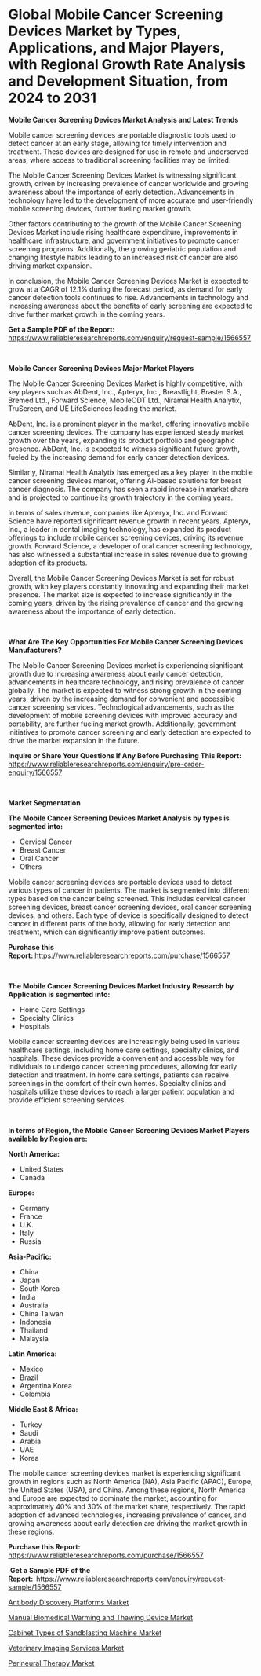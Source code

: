 <p><h1>Global Mobile Cancer Screening Devices Market by Types, Applications, and Major Players, with Regional Growth Rate Analysis and Development Situation, from 2024 to 2031</h1></p><p><strong>Mobile Cancer Screening Devices Market Analysis and Latest Trends</strong></p>
<p><p>Mobile cancer screening devices are portable diagnostic tools used to detect cancer at an early stage, allowing for timely intervention and treatment. These devices are designed for use in remote and underserved areas, where access to traditional screening facilities may be limited.</p><p>The Mobile Cancer Screening Devices Market is witnessing significant growth, driven by increasing prevalence of cancer worldwide and growing awareness about the importance of early detection. Advancements in technology have led to the development of more accurate and user-friendly mobile screening devices, further fueling market growth.</p><p>Other factors contributing to the growth of the Mobile Cancer Screening Devices Market include rising healthcare expenditure, improvements in healthcare infrastructure, and government initiatives to promote cancer screening programs. Additionally, the growing geriatric population and changing lifestyle habits leading to an increased risk of cancer are also driving market expansion.</p><p>In conclusion, the Mobile Cancer Screening Devices Market is expected to grow at a CAGR of 12.1% during the forecast period, as demand for early cancer detection tools continues to rise. Advancements in technology and increasing awareness about the benefits of early screening are expected to drive further market growth in the coming years.</p></p>
<p><strong>Get a Sample PDF of the Report:&nbsp;</strong> <a href="https://www.reliableresearchreports.com/enquiry/request-sample/1566557">https://www.reliableresearchreports.com/enquiry/request-sample/1566557</a></p>
<p>&nbsp;</p>
<p><strong>Mobile Cancer Screening Devices Major Market Players</strong></p>
<p><p>The Mobile Cancer Screening Devices Market is highly competitive, with key players such as AbDent, Inc., Apteryx, Inc., Breastlight, Braster S.A., Bremed Ltd., Forward Science, MobileODT Ltd., Niramai Health Analytix, TruScreen, and UE LifeSciences leading the market.</p><p>AbDent, Inc. is a prominent player in the market, offering innovative mobile cancer screening devices. The company has experienced steady market growth over the years, expanding its product portfolio and geographic presence. AbDent, Inc. is expected to witness significant future growth, fueled by the increasing demand for early cancer detection devices.</p><p>Similarly, Niramai Health Analytix has emerged as a key player in the mobile cancer screening devices market, offering AI-based solutions for breast cancer diagnosis. The company has seen a rapid increase in market share and is projected to continue its growth trajectory in the coming years.</p><p>In terms of sales revenue, companies like Apteryx, Inc. and Forward Science have reported significant revenue growth in recent years. Apteryx, Inc., a leader in dental imaging technology, has expanded its product offerings to include mobile cancer screening devices, driving its revenue growth. Forward Science, a developer of oral cancer screening technology, has also witnessed a substantial increase in sales revenue due to growing adoption of its products.</p><p>Overall, the Mobile Cancer Screening Devices Market is set for robust growth, with key players constantly innovating and expanding their market presence. The market size is expected to increase significantly in the coming years, driven by the rising prevalence of cancer and the growing awareness about the importance of early detection.</p></p>
<p>&nbsp;</p>
<p><strong>What Are The Key Opportunities For Mobile Cancer Screening Devices Manufacturers?</strong></p>
<p><p>The Mobile Cancer Screening Devices market is experiencing significant growth due to increasing awareness about early cancer detection, advancements in healthcare technology, and rising prevalence of cancer globally. The market is expected to witness strong growth in the coming years, driven by the increasing demand for convenient and accessible cancer screening services. Technological advancements, such as the development of mobile screening devices with improved accuracy and portability, are further fueling market growth. Additionally, government initiatives to promote cancer screening and early detection are expected to drive the market expansion in the future.</p></p>
<p><strong>Inquire or Share Your Questions If Any Before Purchasing This Report:</strong> <a href="https://www.reliableresearchreports.com/enquiry/pre-order-enquiry/1566557">https://www.reliableresearchreports.com/enquiry/pre-order-enquiry/1566557</a></p>
<p>&nbsp;</p>
<p><strong>Market Segmentation</strong></p>
<p><strong>The Mobile Cancer Screening Devices Market Analysis by types is segmented into:</strong></p>
<p><ul><li>Cervical Cancer</li><li>Breast Cancer</li><li>Oral Cancer</li><li>Others</li></ul></p>
<p><p>Mobile cancer screening devices are portable devices used to detect various types of cancer in patients. The market is segmented into different types based on the cancer being screened. This includes cervical cancer screening devices, breast cancer screening devices, oral cancer screening devices, and others. Each type of device is specifically designed to detect cancer in different parts of the body, allowing for early detection and treatment, which can significantly improve patient outcomes.</p></p>
<p><strong>Purchase this Report:&nbsp;</strong><a href="https://www.reliableresearchreports.com/purchase/1566557">https://www.reliableresearchreports.com/purchase/1566557</a></p>
<p>&nbsp;</p>
<p><strong>The Mobile Cancer Screening Devices Market Industry Research by Application is segmented into:</strong></p>
<p><ul><li>Home Care Settings</li><li>Specialty Clinics</li><li>Hospitals</li></ul></p>
<p><p>Mobile cancer screening devices are increasingly being used in various healthcare settings, including home care settings, specialty clinics, and hospitals. These devices provide a convenient and accessible way for individuals to undergo cancer screening procedures, allowing for early detection and treatment. In home care settings, patients can receive screenings in the comfort of their own homes. Specialty clinics and hospitals utilize these devices to reach a larger patient population and provide efficient screening services.</p></p>
<p>&nbsp;</p>
<p><strong>In terms of Region, the Mobile Cancer Screening Devices Market Players available by Region are:</strong></p>
<p>
    <p> <strong> North America: </strong>
        <ul>
            <li>United States</li>
            <li>Canada</li>
        </ul>
        </p> 
    <p> <strong> Europe: </strong>
        <ul>
            <li>Germany</li>
            <li>France</li>
            <li>U.K.</li>
            <li>Italy</li>
            <li>Russia</li>
        </ul>
        </p> 
    <p> <strong> Asia-Pacific: </strong>
        <ul>
            <li>China</li>
            <li>Japan</li>
            <li>South Korea</li>
            <li>India</li>
            <li>Australia</li>
            <li>China Taiwan</li>
            <li>Indonesia</li>
            <li>Thailand</li>
            <li>Malaysia</li>
        </ul>
        </p> 
    <p> <strong> Latin America: </strong>
        <ul>
            <li>Mexico</li>
            <li>Brazil</li>
            <li>Argentina Korea</li>
            <li>Colombia</li>
        </ul>
        </p> 
    <p> <strong> Middle East & Africa: </strong>
        <ul>
            <li>Turkey</li>
            <li>Saudi</li>
            <li>Arabia</li>
            <li>UAE</li>
            <li>Korea</li>
        </ul>
    </p>
    </p>
<p><p>The mobile cancer screening devices market is experiencing significant growth in regions such as North America (NA), Asia Pacific (APAC), Europe, the United States (USA), and China. Among these regions, North America and Europe are expected to dominate the market, accounting for approximately 40% and 30% of the market share, respectively. The rapid adoption of advanced technologies, increasing prevalence of cancer, and growing awareness about early detection are driving the market growth in these regions.</p></p>
<p><strong>Purchase this Report: </strong><a href="https://www.reliableresearchreports.com/purchase/1566557">https://www.reliableresearchreports.com/purchase/1566557</a></p>
<p>&nbsp;<strong>Get a Sample PDF of the Report:&nbsp;&nbsp;</strong><a href="https://www.reliableresearchreports.com/enquiry/request-sample/1566557">https://www.reliableresearchreports.com/enquiry/request-sample/1566557</a></p>
<p><strong></strong></p>
<p><p><a href="https://medium.com/@samirmayert_36715/antibody-discovery-platforms-market-trends-and-market-analysis-forecasted-for-period-2024-2031-914883fa3bd0">Antibody Discovery Platforms Market</a></p><p><a href="https://github.com/vimar16th/Market-Research-Report-List-3/blob/main/manual-biomedical-warming-and-thawing-device-market.md">Manual Biomedical Warming and Thawing Device Market</a></p><p><a href="https://github.com/JameTravis/Market-Research-Report-List-3/blob/main/cabinet-types-of-sandblasting-machine-market.md">Cabinet Types of Sandblasting Machine Market</a></p><p><a href="https://medium.com/@samirmayert_36715/veterinary-imaging-services-nbsp-market-focuses-on-market-share-size-and-projected-forecast-till-c1fa2cbda38a">Veterinary Imaging Services Market</a></p><p><a href="https://medium.com/@samirmayert_36715/perineural-therapy-nbsp-market-focuses-on-market-share-size-and-projected-forecast-till-2031-d35ec7807ff6">Perineural Therapy Market</a></p></p>